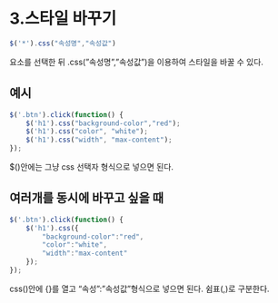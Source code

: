 # 3.스타일 바꾸기

```jsx
$('*').css("속성명","속성값")
```

요소를 선택한 뒤 .css(”속성명”,”속성값”)을 이용하여 스타일을 바꿀 수 있다.

## 예시

```jsx
$('.btn').click(function() {
    $('h1').css("background-color","red");
    $('h1').css("color", "white");
    $('h1').css("width", "max-content");
});
```

$()안에는 그냥 css 선택자 형식으로 넣으면 된다.

## 여러개를 동시에 바꾸고 싶을 때

```jsx
$('.btn').click(function() {
    $('h1').css({
	    "background-color":"red",
	    "color":"white",
	    "width":"max-content"
    });
});
```

css()안에 {}를 열고 “속성”:”속성값”형식으로 넣으면 된다. 쉼표(,)로 구분한다.
